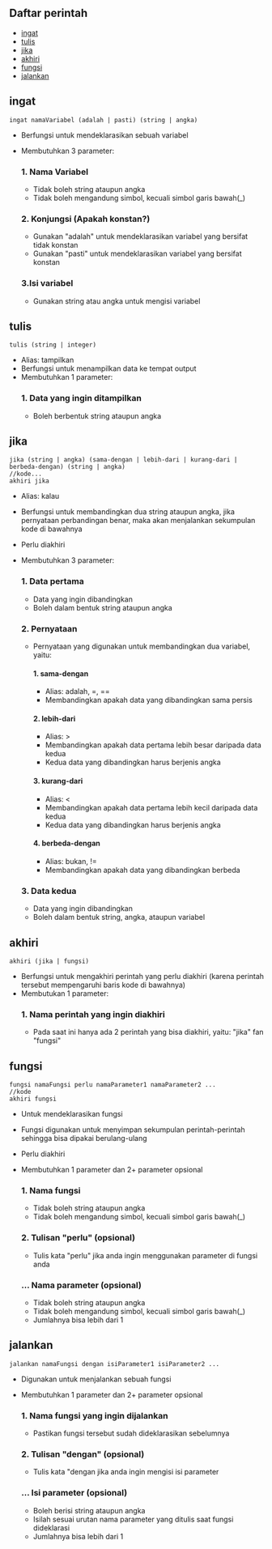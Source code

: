 ## Daftar perintah
- [ingat](#ingat)
- [tulis](#tulis)
- [jika](#jika)
- [akhiri](#akhiri)
- [fungsi](#fungsi)
- [jalankan](#jalankan)

## ingat
```
ingat namaVariabel (adalah | pasti) (string | angka)
```
- Berfungsi untuk mendeklarasikan sebuah variabel
- Membutuhkan 3 parameter:

  ### 1. Nama Variabel
  - Tidak boleh string ataupun angka
  - Tidak boleh mengandung simbol, kecuali simbol garis bawah(_)

  ### 2. Konjungsi (Apakah konstan?)
  - Gunakan "adalah" untuk mendeklarasikan variabel yang bersifat tidak konstan
  - Gunakan "pasti" untuk mendeklarasikan variabel yang bersifat konstan

  ### 3.Isi variabel
  - Gunakan string atau angka untuk mengisi variabel

## tulis
```
tulis (string | integer)
```
- Alias: tampilkan
- Berfungsi untuk menampilkan data ke tempat output
- Membutuhkan 1 parameter:
  ### 1. Data yang ingin ditampilkan
  - Boleh berbentuk string ataupun angka

## jika
```
jika (string | angka) (sama-dengan | lebih-dari | kurang-dari | berbeda-dengan) (string | angka)
//kode...
akhiri jika
```
- Alias: kalau
- Berfungsi untuk membandingkan dua string ataupun angka, jika pernyataan perbandingan benar, maka akan menjalankan sekumpulan kode di bawahnya
- Perlu diakhiri
- Membutuhkan 3 parameter:
  ### 1. Data pertama
  - Data yang ingin dibandingkan
  - Boleh dalam bentuk string ataupun angka
  
  ### 2. Pernyataan
  - Pernyataan yang digunakan untuk membandingkan dua variabel, yaitu:
    #### 1. sama-dengan
      - Alias: adalah, =, ==
      - Membandingkan apakah data yang dibandingkan sama persis
    
    #### 2. lebih-dari
      - Alias: >
      - Membandingkan apakah data pertama lebih besar daripada data kedua
      - Kedua data yang dibandingkan harus berjenis angka

    #### 3. kurang-dari
      - Alias: <
      - Membandingkan apakah data pertama lebih kecil daripada data kedua
      - Kedua data yang dibandingkan harus berjenis angka

    #### 4. berbeda-dengan
      - Alias: bukan, !=
      - Membandingkan apakah data yang dibandingkan berbeda

  ### 3. Data kedua
  - Data yang ingin dibandingkan
  - Boleh dalam bentuk string, angka, ataupun variabel

## akhiri
```
akhiri (jika | fungsi)
```
- Berfungsi untuk mengakhiri perintah yang perlu diakhiri (karena perintah tersebut mempengaruhi baris kode di bawahnya)
- Membutukan 1 parameter:
  ### 1. Nama perintah yang ingin diakhiri
  - Pada saat ini hanya ada 2 perintah yang bisa diakhiri, yaitu: "jika" fan "fungsi"

## fungsi
```
fungsi namaFungsi perlu namaParameter1 namaParameter2 ...
//kode
akhiri fungsi
```
- Untuk mendeklarasikan fungsi
- Fungsi digunakan untuk menyimpan sekumpulan perintah-perintah sehingga bisa dipakai berulang-ulang
- Perlu diakhiri
- Membutuhkan 1 parameter dan 2+ parameter opsional
  ### 1. Nama fungsi
  - Tidak boleh string ataupun angka
  - Tidak boleh mengandung simbol, kecuali simbol garis bawah(_)
  
  ### 2. Tulisan "perlu" (opsional)
  - Tulis kata "perlu" jika anda ingin menggunakan parameter di fungsi anda
 
  ### ... Nama parameter (opsional)
  - Tidak boleh string ataupun angka
  - Tidak boleh mengandung simbol, kecuali simbol garis bawah(_)
  - Jumlahnya bisa lebih dari 1
 
## jalankan
```
jalankan namaFungsi dengan isiParameter1 isiParameter2 ...
```
- Digunakan untuk menjalankan sebuah fungsi
- Membutuhkan 1 parameter dan 2+ parameter opsional
  ### 1. Nama fungsi yang ingin dijalankan
  - Pastikan fungsi tersebut sudah dideklarasikan sebelumnya
  
  ### 2. Tulisan "dengan" (opsional)
  - Tulis kata "dengan jika anda ingin mengisi isi parameter
  
  ### ... Isi parameter (opsional)
  - Boleh berisi string ataupun angka
  - Isilah sesuai urutan nama parameter yang ditulis saat fungsi dideklarasi
  - Jumlahnya bisa lebih dari 1